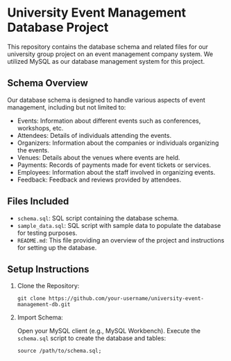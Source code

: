 <!DOCTYPE html>
<html lang="en">
<head>
  <meta charset="UTF-8">
  <meta name="viewport" content="width=device-width, initial-scale=1.0">
 
</head>
<body>
  <h1>University Event Management Database Project</h1>
  <p>This repository contains the database schema and related files for our university group project on an event management company system. We utilized MySQL as our database management system for this project.</p>

  <h2>Schema Overview</h2>
  <p>Our database schema is designed to handle various aspects of event management, including but not limited to:</p>
  <ul>
    <li>Events: Information about different events such as conferences, workshops, etc.</li>
    <li>Attendees: Details of individuals attending the events.</li>
    <li>Organizers: Information about the companies or individuals organizing the events.</li>
    <li>Venues: Details about the venues where events are held.</li>
    <li>Payments: Records of payments made for event tickets or services.</li>
    <li>Employees: Information about the staff involved in organizing events.</li>
    <li>Feedback: Feedback and reviews provided by attendees.</li>
  </ul>

  <h2>Files Included</h2>
  <ul>
    <li><code>schema.sql</code>: SQL script containing the database schema.</li>
    <li><code>sample_data.sql</code>: SQL script with sample data to populate the database for testing purposes.</li>
    <li><code>README.md</code>: This file providing an overview of the project and instructions for setting up the database.</li>
  </ul>

  <h2>Setup Instructions</h2>
  <ol>
    <li>Clone the Repository:</li>
    <pre><code>git clone https://github.com/your-username/university-event-management-db.git</code></pre>
    <li>Import Schema:</li>
    <p>Open your MySQL client (e.g., MySQL Workbench). Execute the <code>schema.sql</code> script to create the database and tables:</p>
    <pre><code>source /path/to/schema.sql;</code></pre>
  </ol>
</body>
</html>
